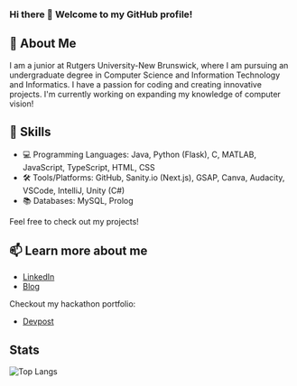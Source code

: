 ### Hi there 👋 Welcome to my GitHub profile!

## 🌟 About Me
I am a junior at Rutgers University-New Brunswick, where I am pursuing an undergraduate degree in Computer Science and Information Technology and Informatics. I have a passion for coding and creating innovative projects. I'm currently working on expanding my knowledge of computer vision! 

## 🚀 Skills
- 💻 Programming Languages: Java, Python (Flask), C, MATLAB, JavaScript, TypeScript, HTML, CSS
- 🛠️ Tools/Platforms: GitHub, Sanity.io (Next.js), GSAP, Canva, Audacity, VSCode, IntelliJ, Unity (C#)
- 📚 Databases: MySQL, Prolog

Feel free to check out my projects!

## 📫 Learn more about me
- [LinkedIn](https://www.linkedin.com/in/shatakshi-ranjan/)
- [Blog](https://shatakshiranjan9.wixsite.com/shatakshiranjan) 

Checkout my hackathon portfolio:
- [Devpost](https://devpost.com/ShatakshiRanjan?ref_content=user-portfolio&ref_feature=portfolio&ref_medium=global-nav)

## Stats
![Top Langs](https://github-readme-stats.vercel.app/api/top-langs/?username=ShatakshiRanjan&&langs_count=8&layout=compact&theme=panda)



<!--
**ShatakshiRanjan/ShatakshiRanjan** is a ✨ _special_ ✨ repository because its `README.md` (this file) appears on your GitHub profile.

Here are some ideas to get you started:

- 🔭 I’m currently working on ...
- 🌱 I’m currently learning ...
- 👯 I’m looking to collaborate on ...
- 🤔 I’m looking for help with ...
- 💬 Ask me about ...
- 📫 How to reach me: ...
- 😄 Pronouns: ...
- ⚡ Fun fact: ...
-->
